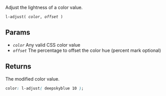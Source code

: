 <!--{

"title": "l-adjust()"

}-->

Adjust the lightness of a color value.

<code>l-adjust( *color*, *offset* )</code>

## Params

* *`color`* Any valid CSS color value
* *`offset`* The percentage to offset the color hue (percent mark optional)

## Returns

The modified color value.

```css
color: l-adjust( deepskyblue 10 );
```
